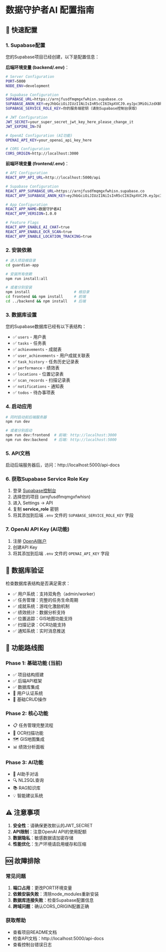 # 数据守护者AI 配置指南

## 🚀 快速配置

### 1. Supabase配置

您的Supabase项目已经创建，以下是配置信息：

**后端环境变量 (backend/.env)**：
```bash
# Server Configuration
PORT=5000
NODE_ENV=development

# Supabase Configuration
SUPABASE_URL=https://arnjfusdfmqmgxfwhisn.supabase.co
SUPABASE_ANON_KEY=eyJhbGciOiJIUzI1NiIsInR5cCI6IkpXVCJ9.eyJpc3MiOiJzdXBhYmFzZSIsInJlZiI6ImFybmpmdXNkZm1xbWd4ZndoaXNuIiwicm9sZSI6ImFub24iLCJpYXQiOjE3NTE1OTQ4MjQsImV4cCI6MjA2NzE3MDgyNH0.Du-RgyWy91oJ2ClNoh3unvDvioJrL7vJhpkzVLdrhI0
SUPABASE_SERVICE_ROLE_KEY=你的服务端密钥（请到Supabase控制台获取）

# JWT Configuration
JWT_SECRET=your_super_secret_jwt_key_here_please_change_it
JWT_EXPIRE_IN=7d

# OpenAI Configuration (AI功能)
OPENAI_API_KEY=your_openai_api_key_here

# CORS Configuration
CORS_ORIGIN=http://localhost:3000
```

**前端环境变量 (frontend/.env)**：
```bash
# API Configuration
REACT_APP_API_URL=http://localhost:5000/api

# Supabase Configuration
REACT_APP_SUPABASE_URL=https://arnjfusdfmqmgxfwhisn.supabase.co
REACT_APP_SUPABASE_ANON_KEY=eyJhbGciOiJIUzI1NiIsInR5cCI6IkpXVCJ9.eyJpc3MiOiJzdXBhYmFzZSIsInJlZiI6ImFybmpmdXNkZm1xbWd4ZndoaXNuIiwicm9sZSI6ImFub24iLCJpYXQiOjE3NTE1OTQ4MjQsImV4cCI6MjA2NzE3MDgyNH0.Du-RgyWy91oJ2ClNoh3unvDvioJrL7vJhpkzVLdrhI0

# App Configuration
REACT_APP_NAME=数据守护者AI
REACT_APP_VERSION=1.0.0

# Feature Flags
REACT_APP_ENABLE_AI_CHAT=true
REACT_APP_ENABLE_OCR_SCAN=true
REACT_APP_ENABLE_LOCATION_TRACKING=true
```

### 2. 安装依赖

```bash
# 进入项目根目录
cd guardian-app

# 安装所有依赖
npm run install:all

# 或者分别安装
npm install                    # 根目录
cd frontend && npm install     # 前端
cd ../backend && npm install   # 后端
```

### 3. 数据库设置

您的Supabase数据库已经有以下表结构：

- ✅ `users` - 用户表
- ✅ `tasks` - 任务表  
- ✅ `achievements` - 成就表
- ✅ `user_achievements` - 用户成就关联表
- ✅ `task_history` - 任务历史记录表
- ✅ `performance` - 绩效表
- ✅ `locations` - 位置记录表
- ✅ `scan_records` - 扫描记录表
- ✅ `notifications` - 通知表
- ✅ `todos` - 待办事项表

### 4. 启动应用

```bash
# 同时启动前后端服务器
npm run dev

# 或者分别启动
npm run dev:frontend  # 前端: http://localhost:3000
npm run dev:backend   # 后端: http://localhost:5000
```

### 5. API文档

启动后端服务器后，访问：http://localhost:5000/api-docs

### 6. 获取Supabase Service Role Key

1. 登录 [Supabase控制台](https://app.supabase.com)
2. 选择您的项目 (arnjfusdfmqmgxfwhisn)
3. 进入 Settings → API
4. 复制 **service_role** 密钥
5. 将其添加到后端 `.env` 文件的 `SUPABASE_SERVICE_ROLE_KEY` 字段

### 7. OpenAI API Key (AI功能)

1. 注册 [OpenAI账户](https://platform.openai.com)
2. 创建API Key
3. 将其添加到后端 `.env` 文件的 `OPENAI_API_KEY` 字段

## 🔧 数据库验证

检查数据库表结构是否满足需求：

- ✅ 用户系统：支持双角色（admin/worker）
- ✅ 任务管理：完整的任务生命周期
- ✅ 成就系统：游戏化激励机制
- ✅ 绩效统计：数据分析支持
- ✅ 位置追踪：GIS地图功能支持
- ✅ 扫描记录：OCR功能支持
- ✅ 通知系统：实时消息推送

## 📱 功能路线图

### Phase 1: 基础功能 (当前)
- ✅ 项目结构搭建
- ✅ 后端API框架
- ✅ 数据库集成
- 🔄 用户认证系统
- 🔄 基础CRUD操作

### Phase 2: 核心功能
- 📋 任务管理完整流程
- 📸 OCR扫描功能
- 🗺️ GIS地图集成
- 📊 绩效分析面板

### Phase 3: AI功能
- 🤖 AI助手对话
- 🔍 NL2SQL查询
- 📚 RAG知识库
- 💡 智能建议系统

## ⚠️ 注意事项

1. **安全性**：请确保更改默认的JWT_SECRET
2. **API限制**：注意OpenAI API的使用配额
3. **数据隐私**：敏感数据请加密存储
4. **性能优化**：生产环境请启用缓存和压缩

## 🆘 故障排除

### 常见问题

1. **端口占用**：更改PORT环境变量
2. **依赖安装失败**：清除node_modules重新安装
3. **数据库连接失败**：检查Supabase配置信息
4. **跨域问题**：确认CORS_ORIGIN配置正确

### 获取帮助

- 查看项目README文档
- 检查API文档：http://localhost:5000/api-docs
- 查看控制台错误日志 